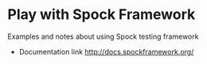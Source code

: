 # Play with Spock Framework
Examples and notes about using Spock testing framework 
- Documentation link http://docs.spockframework.org/
